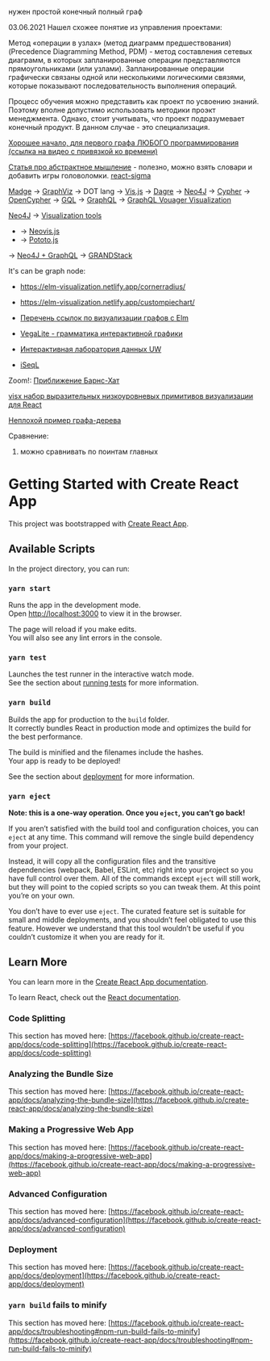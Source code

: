 нужен простой конечный полный граф 

03.06.2021
Нашел схожее понятие из управления проектами:

Метод «операции в узлах» (метод диаграмм предшествования) (Precedence Diagramming Method, PDM)  - метод составления сетевых диаграмм, в которых запланированные операции представляются прямоугольниками (или узлами). Запланированные операции графически связаны одной или несколькими логическими связями, которые показывают последовательность выполнения операций.

Процесс обучения можно представить как проект по усвоению знаний. Поэтому вполне допустимо использовать методики проэкт менеджмента. Однако, стоит учитывать, что проект подразумевает конечный продукт. В данном случае - это специализация.



[Хорошее начало, для первого графа ЛЮБОГО программирования (ссылка на видео с привязкой ко времени)](https://youtu.be/KdZ4HF1SrFs?t=772)

[Статья про абстрактное мышление](https://trends.rbc.ru/trends/education/606ec88d9a79470a57d164c6) - полезно, можно взять словари и добавить игры головоломки.
[react-sigma](https://www.npmjs.com/package/react-sigma)

[Madge](https://www.npmjs.com/package/madge) -> [GraphViz](https://graphviz.org/) -> DOT lang -> [Vis.js](http://viz-js.com/) -> [Dagre](https://www.npmjs.com/package/dagre-d3-react) -> [Neo4J](https://neo4j.com/) -> [Cypher](https://en.wikipedia.org/wiki/Cypher_(query_language)) -> [OpenCypher](http://www.opencypher.org/) -> [GQL](https://en.wikipedia.org/wiki/Graph_Query_Language) -> [GraphQL](https://graphql.org/) -> [GraphQL Vouager Visualization](https://github.com/APIs-guru/graphql-voyager)

[Neo4J](https://neo4j.com/) -> [Visualization tools](https://neo4j.com/developer/tools-graph-visualization/)
*  -> [Neovis.js](https://github.com/neo4j-contrib/neovis.js/)
*  -> [Pototo.js](http://www.popotojs.com/)

-> [Neo4J + GraphQL](https://neo4j.com/developer/graphql/) -> [GRANDStack](https://neo4j.com/labs/grandstack-graphql/)

It's can be graph node:
* https://elm-visualization.netlify.app/cornerradius/
* https://elm-visualization.netlify.app/custompiechart/

* [Перечень ссылок по визуализации графов с Elm](https://www.reddit.com/r/elm/comments/85a3fd/rendering_graphs/)
* [VegaLite - грамматика интерактивной графики](https://vega.github.io/vega-lite/)
* [Интерактивная лаборатория данных UW](https://idl.cs.washington.edu/)
* [iSeqL](https://github.com/AkshatSh/iSeqL)

Zoom!:
[Приближение Барнс-Хат](https://jheer.github.io/barnes-hut/)



[visx набор выразительных низкоуровневых примитивов визуализации для React](https://airbnb.io/visx/)

[Неплохой пример графа-дерева](https://github.com/pmndrs/react-spring/issues/5)

Сравнение:
1. можно сравнивать по поинтам главных

# Getting Started with Create React App

This project was bootstrapped with [Create React App](https://github.com/facebook/create-react-app).

## Available Scripts

In the project directory, you can run:

### `yarn start`

Runs the app in the development mode.\
Open [http://localhost:3000](http://localhost:3000) to view it in the browser.

The page will reload if you make edits.\
You will also see any lint errors in the console.

### `yarn test`

Launches the test runner in the interactive watch mode.\
See the section about [running tests](https://facebook.github.io/create-react-app/docs/running-tests) for more information.

### `yarn build`

Builds the app for production to the `build` folder.\
It correctly bundles React in production mode and optimizes the build for the best performance.

The build is minified and the filenames include the hashes.\
Your app is ready to be deployed!

See the section about [deployment](https://facebook.github.io/create-react-app/docs/deployment) for more information.

### `yarn eject`

**Note: this is a one-way operation. Once you `eject`, you can’t go back!**

If you aren’t satisfied with the build tool and configuration choices, you can `eject` at any time. This command will remove the single build dependency from your project.

Instead, it will copy all the configuration files and the transitive dependencies (webpack, Babel, ESLint, etc) right into your project so you have full control over them. All of the commands except `eject` will still work, but they will point to the copied scripts so you can tweak them. At this point you’re on your own.

You don’t have to ever use `eject`. The curated feature set is suitable for small and middle deployments, and you shouldn’t feel obligated to use this feature. However we understand that this tool wouldn’t be useful if you couldn’t customize it when you are ready for it.

## Learn More

You can learn more in the [Create React App documentation](https://facebook.github.io/create-react-app/docs/getting-started).

To learn React, check out the [React documentation](https://reactjs.org/).

### Code Splitting

This section has moved here: [https://facebook.github.io/create-react-app/docs/code-splitting](https://facebook.github.io/create-react-app/docs/code-splitting)

### Analyzing the Bundle Size

This section has moved here: [https://facebook.github.io/create-react-app/docs/analyzing-the-bundle-size](https://facebook.github.io/create-react-app/docs/analyzing-the-bundle-size)

### Making a Progressive Web App

This section has moved here: [https://facebook.github.io/create-react-app/docs/making-a-progressive-web-app](https://facebook.github.io/create-react-app/docs/making-a-progressive-web-app)

### Advanced Configuration

This section has moved here: [https://facebook.github.io/create-react-app/docs/advanced-configuration](https://facebook.github.io/create-react-app/docs/advanced-configuration)

### Deployment

This section has moved here: [https://facebook.github.io/create-react-app/docs/deployment](https://facebook.github.io/create-react-app/docs/deployment)

### `yarn build` fails to minify

This section has moved here: [https://facebook.github.io/create-react-app/docs/troubleshooting#npm-run-build-fails-to-minify](https://facebook.github.io/create-react-app/docs/troubleshooting#npm-run-build-fails-to-minify)
